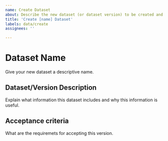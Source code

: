 ```yaml
---
name: Create Dataset
about: Describe the new dataset (or dataset version) to be created and acceptance criteria
title: 'Create [name] Dataset'
labels: data/create
assignees: ''

---
```

# Dataset Name

Give your new dataset a descriptive name.

## Dataset/Version Description

Explain what information this dataset includes and why this information is useful.

## Acceptance criteria

What are the requiremets for accepting this version.
